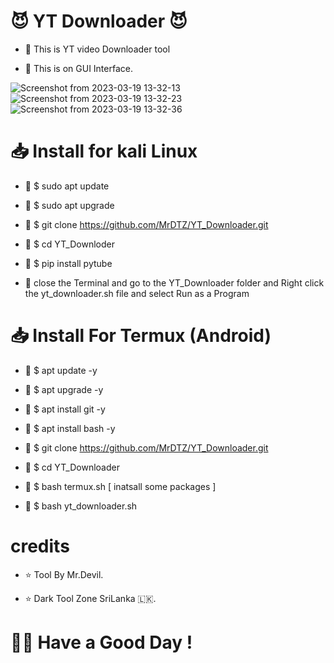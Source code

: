 # 😈️ YT Downloader 😈️ 


- 📌️ This is YT video Downloader tool

- 📌️ This is on GUI Interface.

![Screenshot from 2023-03-19 13-32-13](https://user-images.githubusercontent.com/118705843/233083025-4c7fcdb4-6cd5-41ed-8716-f0333f1e3684.png)
![Screenshot from 2023-03-19 13-32-23](https://user-images.githubusercontent.com/118705843/233083281-8710eb4f-e8b3-492b-a94f-5ce1d461f0df.png)
![Screenshot from 2023-03-19 13-32-36](https://user-images.githubusercontent.com/118705843/233083542-9c116be9-bea9-4cc8-a81c-7d8c15a8e2ee.png)



# 📥️ Install for kali Linux

- 📌️ $ sudo apt update

- 📌️ $ sudo apt upgrade

- 📌️ $ git clone https://github.com/MrDTZ/YT_Downloader.git

- 📌️ $ cd YT_Downloder

- 📌️ $ pip install pytube

- 📌️ close the Terminal and go to the YT_Downloader folder and Right click the yt_downloader.sh file and select Run as a Program


# 📥️ Install For Termux (Android)

- 📌️ $ apt update -y

- 📌️ $ apt upgrade -y

- 📌️ $ apt install git -y

- 📌️ $ apt install bash -y

- 📌️ $ git clone https://github.com/MrDTZ/YT_Downloader.git

- 📌️ $ cd YT_Downloader

- 📌️ $ bash termux.sh [ inatsall some packages ]

- 📌️ $ bash yt_downloader.sh

# credits 

- ⭐️ Tool By Mr.Devil.

- ⭐️ Dark Tool Zone SriLanka 🇱🇰️.


# 🙋‍♂️️ Have a Good Day !
